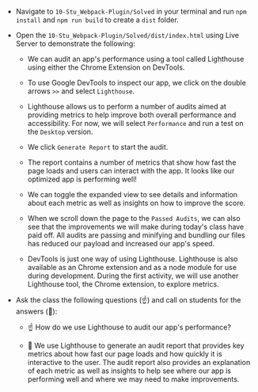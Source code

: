 
* Navigate to `10-Stu_Webpack-Plugin/Solved` in your terminal and run `npm install` and `npm run build` to create a `dist` folder. 

* Open the `10-Stu_Webpack-Plugin/Solved/dist/index.html` using Live Server to demonstrate the following: 

  * We can audit an app's performance using a tool called Lighthouse using either the Chrome Extension on DevTools. 

  * To use Google DevTools to inspect our app, we click on the double arrows `>>` and select `Lighthouse`.

  * Lighthouse allows us to perform a number of audits aimed at providing metrics to help improve both overall performance and accessibility. For now, we will select `Performance` and run a test on the `Desktop` version.

  * We click `Generate Report` to start the audit. 

  * The report contains a number of metrics that show how fast the page loads and users can interact with the app. It looks like our optimized app is performing well! 

  * We can toggle the expanded view to see details and information about each metric as well as insights on how to improve the score. 
  
  * When we scroll down the page to the `Passed Audits`, we can also see that the improvements we will make during today's class have paid off. All audits are passing and minifying and bundling our files has reduced our payload and increased our app's speed. 

  * DevTools is just one way of using Lighthouse. Lighthouse is also available as an Chrome extension and as a node module for use during development. During the first activity, we will use another Lighthouse tool, the Chrome extension, to explore metrics. 

* Ask the class the following questions (☝️) and call on students for the answers (🙋):

  * ☝️ How do we use Lighthouse to audit our app's performance?

  * 🙋 We use Lighthouse to generate an audit report that provides key metrics about how fast our page loads and how quickly it is interactive to the user. The audit report also provides an explanation of each metric as well as insights to help see where our app is performing well and where we may need to make improvements. 
